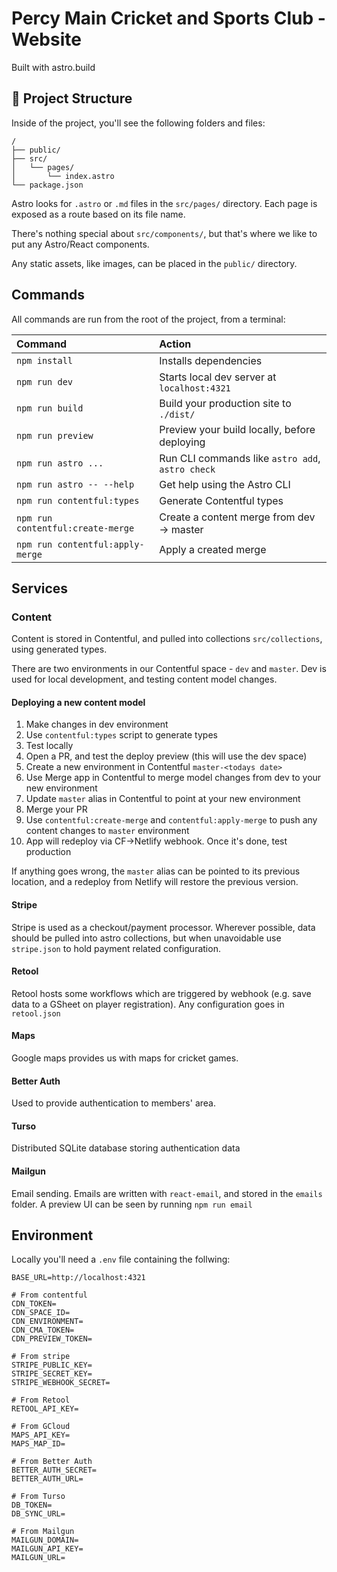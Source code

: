 # Percy Main Cricket and Sports Club - Website

Built with astro.build

## 🚀 Project Structure

Inside of the project, you'll see the following folders and files:

```text
/
├── public/
├── src/
│   └── pages/
│       └── index.astro
└── package.json
```

Astro looks for `.astro` or `.md` files in the `src/pages/` directory. Each page is exposed as a route based on its file name.

There's nothing special about `src/components/`, but that's where we like to put any Astro/React components.

Any static assets, like images, can be placed in the `public/` directory.

## Commands

All commands are run from the root of the project, from a terminal:

| Command                               | Action                                           |
| :------------------------------------ | :----------------------------------------------- |
| `npm install`                         | Installs dependencies                            |
| `npm run dev`                         | Starts local dev server at `localhost:4321`      |
| `npm run build`                       | Build your production site to `./dist/`          |
| `npm run preview`                     | Preview your build locally, before deploying     |
| `npm run astro ...`                   | Run CLI commands like `astro add`, `astro check` |
| `npm run astro -- --help`             | Get help using the Astro CLI                     |
| `npm run contentful:types`            | Generate Contentful types                        |
| `npm run contentful:create-merge`     | Create a content merge from dev -> master        |
| `npm run contentful:apply-merge`      | Apply a created merge                            |

## Services
### Content
Content is stored in Contentful, and pulled into collections `src/collections`, using generated types.

There are two environments in our Contentful space - `dev` and `master`. Dev is used for local development, and testing content model changes.

#### Deploying a new content model
1. Make changes in dev environment 
2. Use `contentful:types` script to generate types
3. Test locally
4. Open a PR, and test the deploy preview (this will use the dev space)
5. Create a new environment in Contentful `master-<todays date>`
6. Use Merge app in Contentful to merge model changes from dev to your new environment
7. Update `master` alias in Contentful to point at your new environment
8. Merge your PR
9. Use `contentful:create-merge` and `contentful:apply-merge` to push any content changes to `master` environment
10. App will redeploy via CF->Netlify webhook. Once it's done, test production

If anything goes wrong, the `master` alias can be pointed to its previous location, and a redeploy from Netlify will restore the previous version.

#### Stripe
Stripe is used as a checkout/payment processor. Wherever possible, data should be pulled into astro collections, but when unavoidable use `stripe.json` to hold payment related configuration.

#### Retool
Retool hosts some workflows which are triggered by webhook (e.g. save data to a GSheet on player registration). Any configuration goes in `retool.json`

#### Maps
Google maps provides us with maps for cricket games.

#### Better Auth
Used to provide authentication to members' area.

#### Turso
Distributed SQLite database storing authentication data

#### Mailgun
Email sending. Emails are written with `react-email`, and stored in the `emails` folder. A preview UI can be seen by running `npm run email`

## Environment
Locally you'll need a `.env` file containing the follwing:

```
BASE_URL=http://localhost:4321

# From contentful
CDN_TOKEN=
CDN_SPACE_ID=
CDN_ENVIRONMENT=
CDN_CMA_TOKEN=
CDN_PREVIEW_TOKEN=

# From stripe
STRIPE_PUBLIC_KEY=
STRIPE_SECRET_KEY=
STRIPE_WEBHOOK_SECRET=

# From Retool
RETOOL_API_KEY=

# From GCloud
MAPS_API_KEY=
MAPS_MAP_ID=

# From Better Auth
BETTER_AUTH_SECRET=
BETTER_AUTH_URL=

# From Turso
DB_TOKEN=
DB_SYNC_URL=

# From Mailgun
MAILGUN_DOMAIN=
MAILGUN_API_KEY=
MAILGUN_URL=
```
